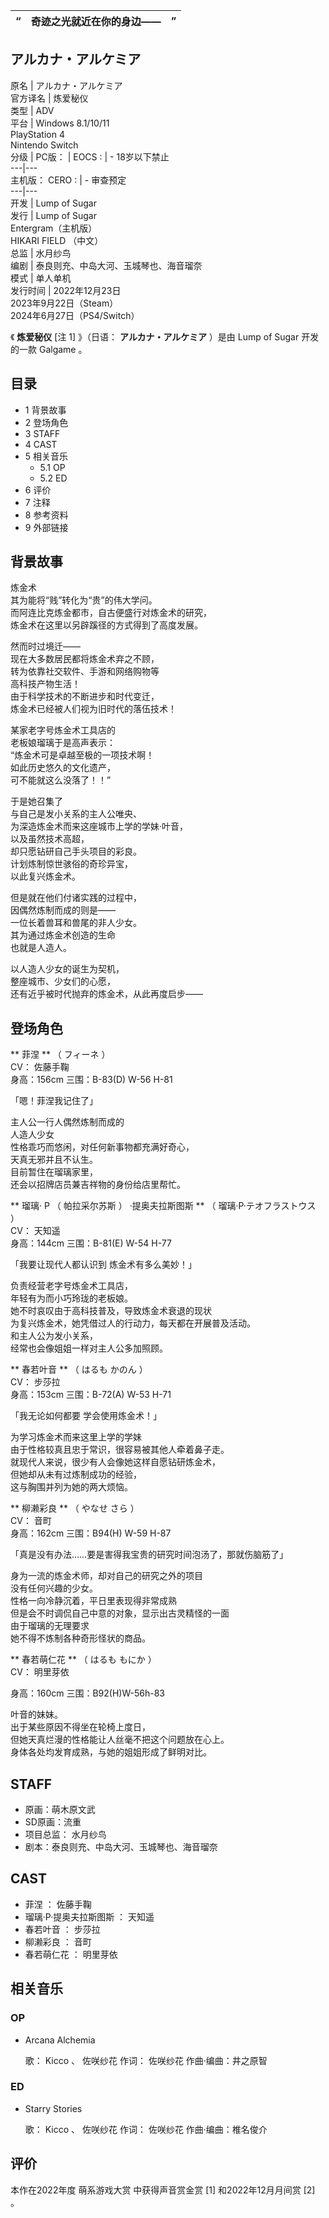 “  |  **奇迹之光就近在你的身边——** |  ”   
---|---|---  
アルカナ・アルケミア  
---  
原名  |  アルカナ・アルケミア   
官方译名  |  炼爱秘仪   
类型  |  ADV   
平台  |  Windows 8.1/10/11   
PlayStation 4  
Nintendo Switch  
分级  |  PC版：  |  EOCS  :  |  \- 18岁以下禁止   
---|---  
主机版：  CERO  :  |  \- 审查预定   
---|---  
开发  |  Lump of Sugar   
发行  |  Lump of Sugar   
Entergram（主机版）  
HIKARI FIELD  （中文）  
总监  |  水月纱鸟   
编剧  |  泰良则充、中岛大河、玉城琴也、海音瑠奈   
模式  |  单人单机   
发行时间  |  2022年12月23日   
2023年9月22日（Steam）  
2024年6月27日（PS4/Switch）  
  
《 **炼爱秘仪** [注 1]  》（日语：  **アルカナ・アルケミア** ）是由  Lump of Sugar  开发的一款  Galgame  。

##  目录

  * 1  背景故事 
  * 2  登场角色 
  * 3  STAFF 
  * 4  CAST 
  * 5  相关音乐 
    * 5.1  OP 
    * 5.2  ED 
  * 6  评价 
  * 7  注释 
  * 8  参考资料 
  * 9  外部链接 

##  背景故事

炼金术  
其为能将“贱”转化为“贵”的伟大学问。  
而阿连比克炼金都市，自古便盛行对炼金术的研究，  
炼金术在这里以另辟蹊径的方式得到了高度发展。  
  
然而时过境迁——  
现在大多数居民都将炼金术弃之不顾，  
转为依靠社交软件、手游和网络购物等  
高科技产物生活！  
由于科学技术的不断进步和时代变迁，  
炼金术已经被人们视为旧时代的落伍技术！  
  
某家老字号炼金术工具店的  
老板娘瑠璃于是高声表示：  
“炼金术可是卓越至极的一项技术啊！  
如此历史悠久的文化遗产，  
可不能就这么没落了！！”  
  
于是她召集了  
与自己是发小关系的主人公唯央、  
为深造炼金术而来这座城市上学的学妹·叶音，  
以及虽然技术高超，  
却只愿钻研自己手头项目的彩良。  
计划炼制惊世骇俗的奇珍异宝，  
以此复兴炼金术。  
  
但是就在他们付诸实践的过程中，  
因偶然炼制而成的则是——  
一位长着兽耳和兽尾的非人少女。  
其为通过炼金术创造的生命  
也就是人造人。  
  
以人造人少女的诞生为契机，  
整座城市、少女们的心愿，  
还有近乎被时代抛弃的炼金术，从此再度启步——

##  登场角色

** 菲涅  ** （  フィーネ  ）  
CV：  佐藤手鞠  
身高：156cm 三围：B-83(D) W-56 H-81

「嗯！菲涅我记住了」

  
主人公一行人偶然炼制而成的  
人造人少女  
性格乖巧而悠闲，对任何新事物都充满好奇心，  
天真无邪并且不认生。  
目前暂住在瑠璃家里，  
还会以招牌店员兼吉祥物的身份给店里帮忙。

** 瑠璃·  P  （  帕拉采尔苏斯  ）  ·提奥夫拉斯图斯  ** （  瑠璃·P·テオフラストウス  ）  
CV：  天知遥  
身高：144cm 三围：B-81(E) W-54 H-77

「我要让现代人都认识到 炼金术有多么美妙！」

  
负责经营老字号炼金术工具店，  
年轻有为而小巧玲珑的老板娘。  
她不时哀叹由于高科技普及，导致炼金术衰退的现状  
为复兴炼金术，她凭借过人的行动力，每天都在开展普及活动。  
和主人公为发小关系，  
经常也会像姐姐一样对主人公多加照顾。

** 春若叶音  ** （  はるも かのん  ）  
CV：  步莎拉  
身高：153cm 三围：B-72(A) W-53 H-71

「我无论如何都要 学会使用炼金术！」

  
为学习炼金术而来这里上学的学妹  
由于性格较真且忠于常识，很容易被其他人牵着鼻子走。  
就现代人来说，很少有人会像她这样自愿钻研炼金术，  
但她却从未有过炼制成功的经验，  
这与胸围并列为她的两大烦恼。

** 柳濑彩良  ** （  やなせ さら  ）  
CV：  音町  
身高：162cm 三围：B94(H) W-59 H-87

「真是没有办法……要是害得我宝贵的研究时间泡汤了，那就伤脑筋了」

  
身为一流的炼金术师，却对自己的研究之外的项目  
没有任何兴趣的少女。  
性格一向冷静沉着，平日里表现得非常成熟  
但是会不时调侃自己中意的对象，显示出古灵精怪的一面  
由于瑠璃的无理要求  
她不得不炼制各种奇形怪状的商品。

** 春若萌仁花  ** （  はるも もにか  ）  
CV：  明里芽依  

身高：160cm 三围：B92(H)W-56h-83

  
叶音的妹妹。  
出于某些原因不得坐在轮椅上度日，  
但她天真烂漫的性格能让人丝毫不把这个问题放在心上。  
身体各处均发育成熟，与她的姐姐形成了鲜明对比。

##  STAFF

  * 原画：萌木原文武 
  * SD原画：流重 
  * 项目总监：  水月纱鸟 
  * 剧本：泰良则充、中岛大河、玉城琴也、海音瑠奈 

##  CAST

  * 菲涅  ：  佐藤手鞠 
  * 瑠璃·P·提奥夫拉斯图斯  ：  天知遥 
  * 春若叶音  ：  步莎拉 
  * 柳濑彩良  ：  音町 
  * 春若萌仁花  ：  明里芽依 

##  相关音乐

###  OP

  * Arcana Alchemia 

     歌：  Kicco  、  佐咲纱花 
     作词：  佐咲纱花 
     作曲·编曲：井之原智 

###  ED

  * Starry Stories 

     歌：  Kicco  、  佐咲纱花 
     作词：  佐咲纱花 
     作曲·编曲：椎名俊介 

##  评价

本作在2022年度  萌系游戏大赏  中获得声音赏金赏  [1]  和2022年12月月间赏  [2]  。